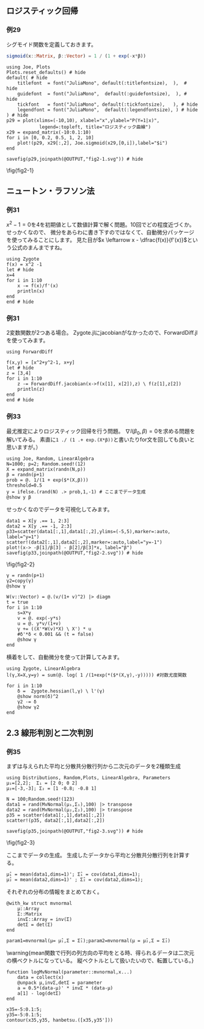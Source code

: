 <!--This file was generated, do not modify it.-->
## ロジスティック回帰
### 例29
シグモイド関数を定義しておきます。
```julia
sigmoid(x::Matrix, β::Vector) = 1 / (1 + exp(-x*β))
```

```julia:ex1
using Joe, Plots
Plots.reset_defaults() # hide
default( # hide
    titlefont  = font("JuliaMono", default(:titlefontsize),  ),  # hide
    guidefont  = font("JuliaMono",  default(:guidefontsize),  ), # hide
    tickfont   = font("JuliaMono", default(:tickfontsize),   ), # hide
    legendfont = font("JuliaMono",  default(:legendfontsize), ) # hide
) # hide
p29 = plot(xlims=(-10,10), xlabel="x",ylabel="P(Y=1|x)",
            legend=:topleft, title="ロジスティック曲線")
x29 = expand_matrix(-10:0.1:10)
for i in [0, 0.2, 0.5, 1, 2, 10]
    plot!(p29, x29[:,2], Joe.sigmoid(x29,[0,i]),label="$i")
end

savefig(p29,joinpath(@OUTPUT,"fig2-1.svg")) # hide
```

\fig{fig2-1}

## ニュートン・ラフソン法
### 例31
$x^2-1=0$を4を初期値として数値計算で解く問題。10回でどの程度近づくか。
せっかくなので、 微分をあらわに書き下すのではなくて、自動微分パッケージを使ってみることにします。
見た目が$x \leftarrow x - \dfrac{f(x)}{f'(x)}$という公式のまんまですね。

```julia:ex2
using Zygote
f(x) = x^2 -1
let # hide
x=4
for i in 1:10
    x -= f(x)/f'(x)
    println(x)
end
end # hide
```

### 例31
2変数関数が2つある場合。 Zygote.jlにjacobianがなかったので、ForwardDiff.jlを使ってみます。

```julia:ex3
using ForwardDiff

f(x,y) = [x^2+y^2-1, x+y]
let # hide
z = [3,4]
for i in 1:10
    z -= ForwardDiff.jacobian(x->f(x[1], x[2]),z) \ f(z[1],z[2])
    println(z)
end
end # hide
```

### 例33
最尤推定によりロジスティック回帰を行う問題。
$\nabla l(\beta_0, \beta) = 0$を求める問題を解いてみる。
素直に``1 ./ (1 .+ exp.(X*β))``と書いたりfor文を回しても良いと思いますが。）

```julia:ex4
using Joe, Random, LinearAlgebra
N=1000; p=2; Random.seed!(12)
X = expand_matrix(randn(N,p))
β = randn(p+1)
prob = @. 1/(1 + exp($*(X,β)))
threshold=0.5
y = ifelse.(rand(N) .> prob,1,-1) # ここまでデータ生成
@show y β
```

せっかくなのでデータを可視化してみます。

```julia:ex5
data1 = X[y .== 1, 2:3]
data2 = X[y .== -1, 2:3]
p33=scatter(data1[:,1],data1[:,2],ylims=(-5,5),marker=:auto, label="y=1")
scatter!(data2[:,1],data2[:,2],marker=:auto,label="y=-1")
plot!(x-> -β[1]/β[3] - β[2]/β[3]*x, label="β")
savefig(p33,joinpath(@OUTPUT,"fig2-2.svg")) # hide
```

\fig{fig2-2}

```julia:ex6
γ = randn(p+1)
γ2=copy(γ)
@show γ

W(v::Vector) = @.(v/(1+ v)^2) |> diagm
t = true
for i in 1:10
    s=X*γ
    v = @. exp(-y*s)
    u = @. y*v/(1+v)
    γ += ((X'*W(v)*X) \ X') * u
    #δ'*δ < 0.001 && (t = false)
    @show γ
end
```

横着をして、自動微分を使って計算してみます。

```julia:ex7
using Zygote, LinearAlgebra
l(γ,X=X,y=y) = sum(@. log( 1 /(1+exp(*($*(X,γ),-y))))) #対数尤度関数

for i in 1:10
    δ =  Zygote.hessian(l,γ) \ l'(γ)
    @show norm(δ)^2
    γ2 -= δ
    @show γ2
end
```

## 2.3 線形判別と二次判別
### 例35
まずは与えられた平均と分散共分散行列から二次元のデータを2種類生成

```julia:ex8
using Distributions, Random,Plots, LinearAlgebra, Parameters
μ₁=[2,2];  Σ₁ = [2 0; 0 2]
μ₂=[-3,-3]; Σ₂ = [1 -0.8; -0.8 1]

N = 100;Random.seed!(123)
data1 = rand(MvNormal(μ₁,Σ₁),100) |> transpose
data2 = rand(MvNormal(μ₂,Σ₂),100) |> transpose
p35 = scatter(data1[:,1],data1[:,2])
scatter!(p35, data2[:,1],data2[:,2])

savefig(p35,joinpath(@OUTPUT,"fig2-3.svg")) # hide
```

\fig{fig2-3}

ここまでデータの生成。
生成したデータから平均と分散共分散行列を計算する。

```julia:ex9
μ̂₁ = mean(data1,dims=1)'; Σ̂₁ = cov(data1,dims=1);
μ̂₂ = mean(data2,dims=1)' ; Σ̂₂ = cov(data2,dims=1);
```

それぞれの分布の情報をまとめておく。

```julia:ex10
@with_kw struct mvnormal
    μ::Array
    Σ::Matrix
    invΣ::Array = inv(Σ)
    detΣ = det(Σ)
end

param1=mvnormal(μ= μ̂₁,Σ = Σ̂₁);param2=mvnormal(μ = μ̂₂,Σ = Σ̂₂)
```

\warning{mean関数で行列の列方向の平均をとる時、得られるデータは二次元の横ベクトルになっている。
縦ベクトルとして扱いたいので、転置している。}

```julia:ex11
function logMvNormal(parameter::mvnormal,x...)
    data = collect(x)
    @unpack μ,invΣ,detΣ = parameter
    a = 0.5*(data-μ)' * invΣ * (data-μ)
    a[1] - log(detΣ)
end

x35=-5:0.1:5;
y35=-5:0.1:5;
contour(x35,y35, hanbetsu.([x35,y35']))
```

